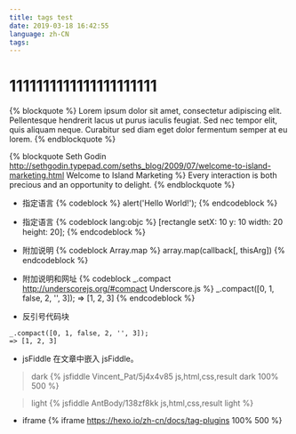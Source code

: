 ```yaml
---
title: tags test
date: 2019-03-18 16:42:55
language: zh-CN
tags:
---
```

# 1111111111111111111111

{% blockquote %}
Lorem ipsum dolor sit amet, consectetur adipiscing elit. Pellentesque hendrerit lacus ut purus iaculis feugiat. Sed nec tempor elit, quis aliquam neque. Curabitur sed diam eget dolor fermentum semper at eu lorem.
{% endblockquote %}

{% blockquote Seth Godin http://sethgodin.typepad.com/seths_blog/2009/07/welcome-to-island-marketing.html Welcome to Island Marketing %}
Every interaction is both precious and an opportunity to delight.
{% endblockquote %}

- 指定语言
{% codeblock %}
alert('Hello World!');
{% endcodeblock %}

- 指定语言
{% codeblock lang:objc %}
[rectangle setX: 10 y: 10 width: 20 height: 20];
{% endcodeblock %}

- 附加说明
{% codeblock Array.map %}
array.map(callback[, thisArg])
{% endcodeblock %}

- 附加说明和网址
{% codeblock _.compact http://underscorejs.org/#compact Underscore.js %}
_.compact([0, 1, false, 2, '', 3]);
=> [1, 2, 3]
{% endcodeblock %}

- 反引号代码块
``` objectc _.compact http://underscorejs.org/#compact Underscore.js
_.compact([0, 1, false, 2, '', 3]);
=> [1, 2, 3]
```

- jsFiddle
在文章中嵌入 jsFiddle。

> dark
{% jsfiddle Vincent_Pat/5j4x4v85 js,html,css,result dark 100% 500 %}

> light
{% jsfiddle AntBody/138zf8kk js,html,css,result light %}

- iframe
{% iframe https://hexo.io/zh-cn/docs/tag-plugins 100% 500 %}


